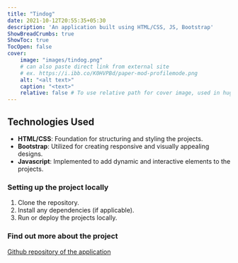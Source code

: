 ```yaml
---
title: "Tindog"
date: 2021-10-12T20:55:35+05:30
description: 'An application built using HTML/CSS, JS, Bootstrap'
ShowBreadCrumbs: true
ShowToc: true
TocOpen: false
cover:
    image: "images/tindog.png"
    # can also paste direct link from external site
    # ex. https://i.ibb.co/K0HVPBd/paper-mod-profilemode.png
    alt: "<alt text>"
    caption: "<text>"
    relative: false # To use relative path for cover image, used in hugo Page-bundles
---
```


## Technologies Used
- **HTML/CSS**: Foundation for structuring and styling the projects.
- **Bootstrap**: Utilized for creating responsive and visually appealing designs.
- **Javascript**: Implemented to add dynamic and interactive elements to the projects.

### Setting up the project locally
1. Clone the repository.
2. Install any dependencies (if applicable).
3. Run or deploy the projects locally.

### Find out more about the project

[Github repository of the application](https://akshaya101.github.io/javascript-projects/tindog/)